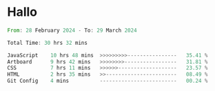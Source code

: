 # Hallo
<!--START_SECTION:waka-->

```rust
From: 28 February 2024 - To: 29 March 2024

Total Time: 30 hrs 32 mins

JavaScript    10 hrs 48 mins  >>>>>>>>>----------------   35.41 %
Artboard      9 hrs 42 mins   >>>>>>>>-----------------   31.81 %
CSS           7 hrs 11 mins   >>>>>>-------------------   23.57 %
HTML          2 hrs 35 mins   >>-----------------------   08.49 %
Git Config    4 mins          -------------------------   00.24 %
```

<!--END_SECTION:waka-->
